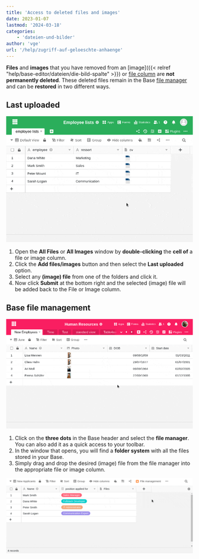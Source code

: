 ```yaml
---
title: 'Access to deleted files and images'
date: 2023-01-07
lastmod: '2024-03-18'
categories:
    - 'dateien-und-bilder'
author: 'vge'
url: '/help/zugriff-auf-geloeschte-anhaenge'
---
```


**Files** and **images** that you have removed from an [image]({{< relref "help/base-editor/dateien/die-bild-spalte" >}}) or [file column](https://seatable.io/en/docs/datei-und-bildanhaenge/die-datei-spalte/) are **not permanently deleted**. These deleted files remain in the Base [file manager](https://seatable.io/en/docs/dateien-und-bilder/das-dateimanagement-einer-base/) and can be **restored** in two different ways.

## Last uploaded

![Access to deleted files via the "Last uploaded" section of a file column](images/recently-uploaded-files.gif)

1. Open the **All Files** or **All Images** window by **double-clicking** the **cell of** a file or image column.
2. Click the **Add files/images** button and then select the **Last uploaded** option.
3. Select any **(image) file** from one of the folders and click it.
4. Now click **Submit** at the bottom right and the selected (image) file will be added back to the File or Image column.

## Base file management

![The file management of a base](images/file-management.gif)

1. Click on the **three dots** in the Base header and select the **file manager**. You can also add it as a quick access to your toolbar.
2. In the window that opens, you will find a **folder system** with all the files stored in your Base.
3. Simply drag and drop the desired (image) file from the file manager into the appropriate file or image column.

![Drag and drop files from file management to appropriate table columns](images/drag-files-via-drag-and-drop-from-file-management-to-columns.gif)
